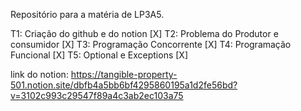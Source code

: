 Repositório para a matéria de LP3A5.

T1: Criação do github e do notion [X]
T2: Problema do Produtor e consumidor [X]
T3: Programação Concorrente [X]
T4: Programação Funcional [X]
T5: Optional e Exceptions [X]



link do notion: https://tangible-property-501.notion.site/dbfb4a5bb6bf4295860195a1d2fe56bd?v=3102c993c29547f89a4c3ab2ec103a75
